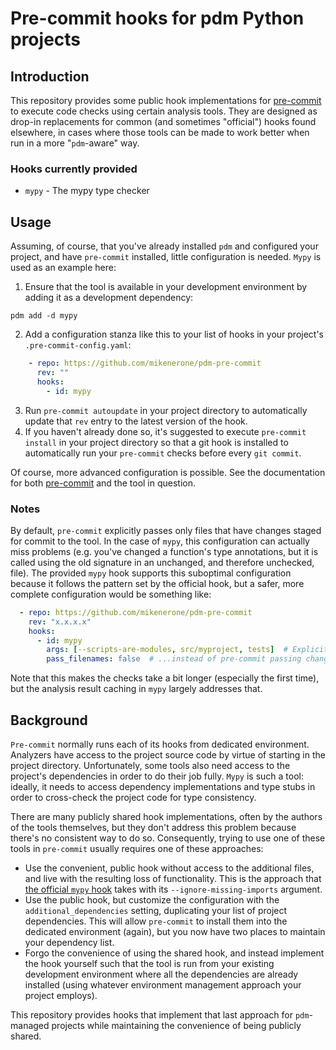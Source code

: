 Pre-commit hooks for pdm Python projects
========================================

## Introduction
This repository provides some public hook implementations for [pre-commit](https://github.com/pre-commit/pre-commit)
to execute code checks using certain analysis tools. They are designed as drop-in replacements for common (and
sometimes "official") hooks found elsewhere, in cases where those tools can be made to work better when run in a more
"`pdm`-aware" way.

### Hooks currently provided
- `mypy` - The mypy type checker

## Usage
Assuming, of course, that you've already installed `pdm` and configured your project, and have `pre-commit` installed,
little configuration is needed. `Mypy` is used as an example here:
1. Ensure that the tool is available in your development environment by adding it as a development dependency:
```shell
pdm add -d mypy
```
2. Add a configuration stanza like this to your list of hooks in your project's `.pre-commit-config.yaml`:
```yaml
    - repo: https://github.com/mikenerone/pdm-pre-commit
      rev: ""
      hooks:
        - id: mypy
```
3. Run `pre-commit autoupdate` in your project directory to automatically update that `rev` entry to the latest
   version of the hook.
4. If you haven't already done so, it's suggested to execute `pre-commit install` in your project directory so that a
   git hook is installed to automatically run your `pre-commit` checks before every `git commit`.

Of course, more advanced configuration is possible. See the documentation for both
[pre-commit](https://github.com/pre-commit/pre-commit) and the tool in question.

### Notes
By default, `pre-commit` explicitly passes only files that have changes staged for commit to the tool. In the case of
`mypy`, this configuration can actually miss problems (e.g. you've changed a function's type annotations, but it is
called using the old signature in an unchanged, and therefore unchecked, file). The provided `mypy` hook supports this
suboptimal configuration because it follows the pattern set by the official hook, but a safer, more complete
configuration would be something like:
```yaml
  - repo: https://github.com/mikenerone/pdm-pre-commit
    rev: "x.x.x.x"
    hooks:
      - id: mypy
        args: [--scripts-are-modules, src/myproject, tests]  # Explicit source roots here
        pass_filenames: false  # ...instead of pre-commit passing changed filenames.
```
Note that this makes the checks take a bit longer (especially the first time), but the analysis result caching in
`mypy` largely addresses that.

## Background
`Pre-commit` normally runs each of its hooks from dedicated environment. Analyzers have access to the
project source code by virtue of starting in the project directory. Unfortunately, some tools also need access to the
project's dependencies in order to do their job fully. `Mypy` is such a tool: ideally, it needs to access dependency
implementations and type stubs in order to cross-check the project code for type consistency.

There are many publicly shared hook implementations, often by the authors of the tools themselves, but they don't
address this problem because there's no consistent way to do so. Consequently, trying to use one of these tools in
`pre-commit` usually requires one of these approaches:
- Use the convenient, public hook without access to the additional files, and live with the resulting loss of
functionality. This is the approach that
[the official `mypy` hook](https://github.com/pre-commit/mirrors-mypy/blob/main/.pre-commit-hooks.yaml) takes with its
`--ignore-missing-imports` argument.
- Use the public hook, but customize the configuration with the `additional_dependencies` setting, duplicating your
list of project dependencies. This will allow `pre-commit` to install them into the dedicated environment (again), but
you now have two places to maintain your dependency list.
- Forgo the convenience of using the shared hook, and instead implement the hook yourself such that the tool is run
from your existing development environment where all the dependencies are already installed (using whatever
environment management approach your project employs).

This repository provides hooks that implement that last approach for `pdm`-managed projects while maintaining the
convenience of being publicly shared.
